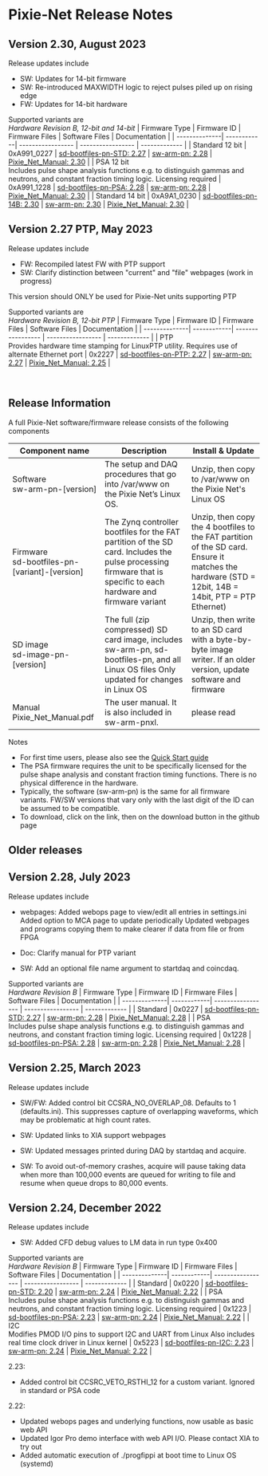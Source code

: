 # Pixie-Net Release Notes

## Version 2.30, August 2023
Release updates include
 
- SW: Updates for 14-bit firmware
- SW: Re-introduced MAXWIDTH logic to reject pulses piled up on rising edge
- FW: Updates for 14-bit hardware


Supported variants are <br/>
*Hardware Revision B, 12-bit and 14-bit*
| Firmware Type |	Firmware ID |	Firmware Files |	Software Files | Documentation |
| --------------| ------------| ----------------- | ----------------- | ------------- |
| Standard 12 bit | 0xA991_0227 | [sd-bootfiles-pn-STD: 2.27](./release_packages/sd-bootfiles-pn-STD-2p27.zip)   | [sw-arm-pn: 2.28](./release_packages/sw-arm-pn-2p28.zip) | [Pixie_Net_Manual: 2.30](./release_packages/Pixie_Net_Manual.pdf) | 
| PSA 12 bit<br/> Includes pulse shape analysis functions e.g. to distinguish gammas and neutrons, and constant fraction timing logic. Licensing required | 0xA991_1228 | [sd-bootfiles-pn-PSA: 2.28](./release_packages/sd-bootfiles-pn-PSA-2p28.zip)   | [sw-arm-pn: 2.28](./release_packages/sw-arm-pn-2p28.zip) | [Pixie_Net_Manual: 2.30](./release_packages/Pixie_Net_Manual.pdf) | 
| Standard 14 bit | 0xA9A1_0230 | [sd-bootfiles-pn-14B: 2.30](./release_packages/sd-bootfiles-pn-14B-2p30.zip)   | [sw-arm-pn: 2.30](./release_packages/sw-arm-pn-2p30.zip) | [Pixie_Net_Manual: 2.30](./release_packages/Pixie_Net_Manual.pdf) | 



## Version 2.27 PTP, May 2023
Release updates include
- FW: Recompiled latest FW with PTP support
- SW: Clarify distinction between "current" and "file" webpages (work in progress)

This version should ONLY be used for Pixie-Net units supporting PTP

Supported variants are <br/>
*Hardware Revision B, 12-bit PTP*
| Firmware Type |	Firmware ID |	Firmware Files |	Software Files | Documentation |
| --------------| ------------| ----------------- | ----------------- | ------------- |
| PTP <br/> Provides hardware time stamping for LinuxPTP utility. Requires use of alternate Ethernet port | 0x2227 | [sd-bootfiles-pn-PTP: 2.27](./release_packages/sd-bootfiles-pn-PTP-2p27.zip)   | [sw-arm-pn: 2.27](./release_packages/sw-arm-pn-2p27.zip) | [Pixie_Net_Manual: 2.25](./release_packages/Pixie_Net_Manual.pdf) | 
 






 
## Release Information
A full Pixie-Net  software/firmware release consists of the following components

| Component name | Description	| Install & Update |
| -------------- | ------------ | ----------------- |
| Software <br/> sw-arm-pn-[version] | The setup and DAQ procedures that go into /var/www on the Pixie Net’s Linux OS. |	Unzip, then copy to /var/www on the Pixie Net's Linux OS |
| Firmware <br/> sd-bootfiles-pn-[variant]-[version]	| The Zynq controller bootfiles for the FAT partition of the SD card. Includes the pulse processing firmware that is specific to each hardware and firmware variant |	Unzip, then copy the 4 bootfiles to the FAT partition of the SD card. Ensure it matches the hardware (STD = 12bit, 14B = 14bit, PTP = PTP Ethernet) |
| SD image <br/> sd-image-pn-[version] | The full (zip compressed) SD card image, includes sw-arm-pn, sd-bootfiles-pn, and all Linux OS files Only updated for changes in Linux OS |	Unzip, then write to an SD card with a byte-by-byte image writer. If an older version, update software and firmware |
| Manual <br/> Pixie_Net_Manual.pdf | The user manual. It is also included in sw-arm-pnxl. | please read |

Notes 
- For first time users, please also see the [Quick Start guide](./release_packages/PixieNet_QuickStart.pdf)
- The PSA firmware requires the unit to be specifically licensed for the pulse shape analysis and constant fraction timing functions. There is no physical difference in the hardware. 
- Typically, the software (sw-arm-pn) is the same for all firmware variants. FW/SW versions that vary only with the last digit of the ID can be assumed to be compatible. 
- To download, click on the link, then on the download button in the github page


## Older releases

## Version 2.28, July 2023
Release updates include
 
- webpages:
  Added webops page to view/edit all entries in settings.ini
  Added option to MCA page to update periodically
  Updated webpages and programs copying them to make clearer if data from file or from FPGA

- Doc: Clarify manual for PTP variant

- SW: Add an optional file name argument to startdaq and coincdaq. 


Supported variants are <br/>
*Hardware Revision B*
| Firmware Type |	Firmware ID |	Firmware Files |	Software Files | Documentation |
| --------------| ------------| ----------------- | ----------------- | ------------- |
| Standard | 0x0227 | [sd-bootfiles-pn-STD: 2.27](./release_packages/sd-bootfiles-pn-STD-2p27.zip)   | [sw-arm-pn: 2.28](./release_packages/sw-arm-pn-2p28.zip) | [Pixie_Net_Manual: 2.28](./release_packages/Pixie_Net_Manual.pdf) | 
| PSA <br/> Includes pulse shape analysis functions e.g. to distinguish gammas and neutrons, and constant fraction timing logic. Licensing required | 0x1228 | [sd-bootfiles-pn-PSA: 2.28](./release_packages/sd-bootfiles-pn-PSA-2p28.zip)   | [sw-arm-pn: 2.28](./release_packages/sw-arm-pn-2p28.zip) | [Pixie_Net_Manual: 2.28](./release_packages/Pixie_Net_Manual.pdf) | 



## Version 2.25, March 2023
Release updates include
 
- SW/FW: Added control bit CCSRA_NO_OVERLAP_08. Defaults to 1 (defaults.ini). 
  This suppresses capture of overlapping waveforms, which may be problematic at high count rates. 

- SW: Updated links to XIA support webpages

- SW: Updated messages printed during DAQ by startdaq and acquire. 

- SW: To avoid out-of-memory crashes, acquire will pause taking data when more than 100,000 
 events are queued for writing to file and resume when queue drops to 80,000 events. 

## Version 2.24, December 2022
Release updates include
 
- SW: Added CFD debug values to LM data in run type 0x400

Supported variants are <br/>
*Hardware Revision B*
| Firmware Type |	Firmware ID |	Firmware Files |	Software Files | Documentation |
| --------------| ------------| ----------------- | ----------------- | ------------- |
| Standard | 0x0220 | [sd-bootfiles-pn-STD: 2.20](./release_packages/sd-bootfiles-pn-STD-2p20.zip)   | [sw-arm-pn: 2.24](./release_packages/sw-arm-pn-2p24.zip) | [Pixie_Net_Manual: 2.22](./release_packages/Pixie_Net_Manual.pdf) | 
| PSA <br/> Includes pulse shape analysis functions e.g. to distinguish gammas and neutrons, and constant fraction timing logic. Licensing required | 0x1223 | [sd-bootfiles-pn-PSA: 2.23](./release_packages/sd-bootfiles-pn-PSA-2p23.zip)   | [sw-arm-pn: 2.24](./release_packages/sw-arm-pn-2p24.zip) | [Pixie_Net_Manual: 2.22](./release_packages/Pixie_Net_Manual.pdf) | 
| I2C <br/> Modifies PMOD I/O pins to support I2C and UART from Linux Also includes real time clock driver in Linux kernel | 0x5223 | [sd-bootfiles-pn-I2C: 2.23](./release_packages/sd-bootfiles-pn-I2C-2p23.zip)   | [sw-arm-pn: 2.24](./release_packages/sw-arm-pn-2p24.zip) | [Pixie_Net_Manual: 2.22](./release_packages/Pixie_Net_Manual.pdf) | 



2.23: 
- Added control bit CCSRC_VETO_RSTHI_12 for a custom variant. Ignored in standard or PSA code

2.22:
- Updated webops pages and underlying functions, now usable as basic web API
- Updated Igor Pro demo interface with web API I/O. Please contact XIA to try out
- Added automatic execution of ./progfippi at boot time to Linux OS (systemd)


